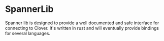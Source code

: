 # SpannerLib

Spanner lib is designed to provide a well documented and safe interface for connecting to Clover. It's written in rust and will eventually provide bindings for several languages.